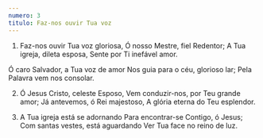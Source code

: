 ```yaml
---
numero: 3
titulo: Faz-nos ouvir Tua voz
---
```

1. Faz-nos ouvir Tua voz gloriosa,
Ó nosso Mestre, fiel Redentor;
A Tua igreja, dileta esposa,
Sente por Ti inefável amor.

Ó caro Salvador, a Tua voz de amor
Nos guia para o céu, glorioso lar;
Pela Palavra vem nos consolar.

2. Ó Jesus Cristo, celeste Esposo,
Vem conduzir-nos, por Teu grande amor;
Já antevemos, ó Rei majestoso,
A glória eterna do Teu esplendor.

3. A Tua igreja está se adornando
Para encontrar-se Contigo, ó Jesus;
Com santas vestes, está aguardando
Ver Tua face no reino de luz.
